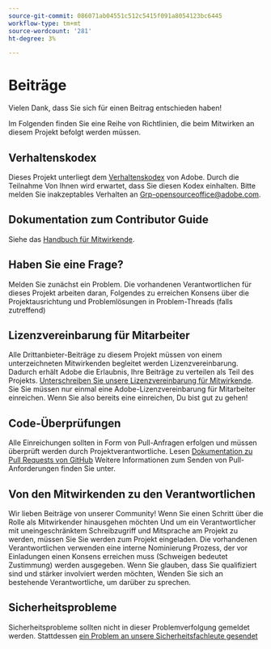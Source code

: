 ```yaml
---
source-git-commit: 086071ab04551c512c5415f091a8054123bc6445
workflow-type: tm+mt
source-wordcount: '281'
ht-degree: 3%

---
```

# Beiträge

Vielen Dank, dass Sie sich für einen Beitrag entschieden haben!

Im Folgenden finden Sie eine Reihe von Richtlinien, die beim Mitwirken an diesem Projekt befolgt werden müssen.

## Verhaltenskodex

Dieses Projekt unterliegt dem [Verhaltenskodex](code-of-conduct.md) von Adobe. Durch die Teilnahme
Von Ihnen wird erwartet, dass Sie diesen Kodex einhalten. Bitte melden Sie inakzeptables Verhalten an
[Grp-opensourceoffice@adobe.com](mailto:Grp-opensourceoffice@adobe.com).

## Dokumentation zum Contributor Guide

Siehe das [Handbuch für Mitwirkende](https://experienceleague.adobe.com/docs/contributor/contributor-guide/introduction.html).

## Haben Sie eine Frage?

Melden Sie zunächst ein Problem. Die vorhandenen Verantwortlichen für dieses Projekt arbeiten daran, Folgendes zu erreichen
Konsens über die Projektausrichtung und Problemlösungen in Problem-Threads
(falls zutreffend)

## Lizenzvereinbarung für Mitarbeiter

Alle Drittanbieter-Beiträge zu diesem Projekt müssen von einem unterzeichneten Mitwirkenden begleitet werden
Lizenzvereinbarung. Dadurch erhält Adobe die Erlaubnis, Ihre Beiträge zu verteilen
als Teil des Projekts. [Unterschreiben Sie unsere Lizenzvereinbarung für Mitwirkende](http://opensource.adobe.com/cla.html). Sie
Sie müssen nur einmal eine Adobe-Lizenzvereinbarung für Mitarbeiter einreichen. Wenn Sie also bereits eine einreichen,
Du bist gut zu gehen!

## Code-Überprüfungen

Alle Einreichungen sollten in Form von Pull-Anfragen erfolgen und müssen überprüft werden
durch Projektverantwortliche. Lesen [ Dokumentation zu Pull Requests von GitHub](https://help.github.com/de/github/collaborating-with-issues-and-pull-requests/about-pull-requests)
Weitere Informationen zum Senden von Pull-Anforderungen finden Sie unter.

<!--
Lastly, please follow the [pull request template](PULL_REQUEST_TEMPLATE.md) when
submitting a pull request!
-->

## Von den Mitwirkenden zu den Verantwortlichen

Wir lieben Beiträge von unserer Community! Wenn Sie einen Schritt über die Rolle als Mitwirkender hinausgehen möchten
Und um ein Verantwortlicher mit uneingeschränktem Schreibzugriff und Mitsprache am Projekt zu werden, müssen Sie
Sie werden zum Projekt eingeladen. Die vorhandenen Verantwortlichen verwenden eine interne Nominierung
Prozess, der vor Einladungen einen Konsens erreichen muss (Schweigen bedeutet Zustimmung)
werden ausgegeben. Wenn Sie glauben, dass Sie qualifiziert sind und stärker involviert werden möchten,
Wenden Sie sich an bestehende Verantwortliche, um darüber zu sprechen.

## Sicherheitsprobleme

Sicherheitsprobleme sollten nicht in dieser Problemverfolgung gemeldet werden. Stattdessen [ein Problem an unsere Sicherheitsfachleute gesendet](https://helpx.adobe.com/security/alertus.html)
